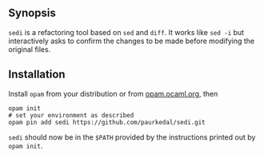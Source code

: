 ## Synopsis

`sedi` is a refactoring tool based on `sed` and `diff`.  It works like `sed
-i` but interactively asks to confirm the changes to be made before
modifying the original files.

## Installation

Install `opam` from your distribution or from
[opam.ocaml.org](http://opam.ocaml.org/), then
```shell
opam init
# set your environment as described
opam pin add sedi https://github.com/paurkedal/sedi.git
```
`sedi` should now be in the `$PATH` provided by the instructions printed out
by `opam init`.
